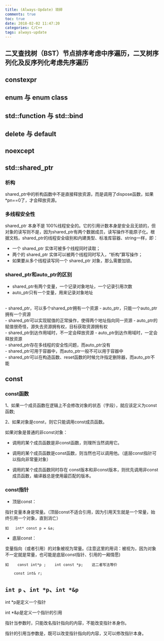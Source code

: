 ```yaml
---
title: (Always-Update) 琐碎
comments: true
toc: true
date: 2018-02-02 11:47:20
categories: C/C++
tags: always-update
---
```


## 二叉查找树（BST）节点排序考虑中序遍历，二叉树序列化及反序列化考虑先序遍历

## constexpr

## enum 与 enum class

## std::function 与 std::bind

## delete 与 default

## noexcept

## std::shared_ptr

### 析构

shared_ptr中的析构函数中不是直接释放资源，而是调用了dispose函数，如果*pn==0了，才会释放资源。

### 多线程安全性

shared_ptr 本身不是 100%线程安全的。它的引用计数本身是安全且无锁的，但对象的读写则不是，因为shared_ptr有两个数据成员，读写操作不能原子化。根据文档，shared_ptr的线程安全级别和内建类型、标准库容器、string一样，即：

- 一个 shared_ptr 实体可被多个线程同时读取；
- 两个的 shared_ptr 实体可以被两个线程同时写入，“析构”算写操作；
- 如果要从多个线程读写同一个 shared_ptr 对象，那么需要加锁。

### shared_ptr和auto_ptr的区别

- shared_ptr有两个变量，一个记录对象地址，一个记录引用次数
- auto_ptr只有一个变量，用来记录对象地址
<br>
- shared_ptr，可以多个shared_ptr拥有一个资源
- auto_ptr，只能一个auto_ptr拥有一个资源
<br>
- shared_ptr可以实现赋值的正常操作，使得两个地址指向同一资源
- auto_ptr的赋值很奇怪，源失去资源拥有权，目标获取资源拥有权
<br>
- shared_ptr到达作用域时，不一定会释放资源
- auto_ptr到达作用域时，一定会释放资源
<br>
- shared_ptr存在多线程的安全性问题，而auto_ptr没有
<br>
- shared_ptr可用于容器中，而auto_ptr一般不可以用于容器中
<br>
- shared_ptr可以在构造函数、reset函数的时候允许指定删除器，而auto_ptr不能

## const

### const函数

1、如果一个成员函数在逻辑上不会修改对象的状态（字段），就应该定义为const函数;

2、如果对象是const，则它只能调用const成员函数。

如果对象是普通的非const对象：

- 调用的某个成员函数是非const函数，则理所当然调用它。

- 调用的某个成员函数是const函数，则当然也可以调用他。（底层const指针可以指向非常量对象）

- 调用的某个成员函数同时存在 const版本和非const版本，则优先调用非const成员函数，编译器总是使用最匹配的版本。

### const指针

- 顶层const：

指针变量本身是常量。（顶层const不适合引用，因为引用天生就是一个常量，始终引用一个对象，直到消亡）

    如   int* const p = &a;

- 底层const：

变量指向（或者引用）的对象被视为常量。(注意这里的用词：被视为，因为对象不一定就是常量，也可能是底层const指针、引用的一厢情愿)

    如    const int*p ;    int const *p;    这二者写法等价

        const int& r;

## `int p` 、`int *p`、`int *&p`

int *p是定义一个指针

int *&p是定义一个指针的引用

指针当参数时，只能改名指针指向的内容，不能改变指针本身你。

指针的引用当参数是，既可以改变指针指向的内容，又可以修改指针本身。